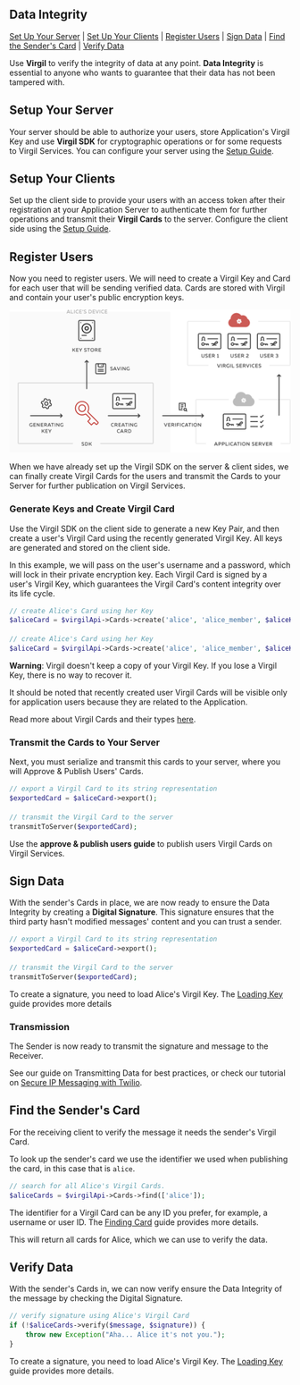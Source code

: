 ## Data Integrity

[Set Up Your Server](#head1) | [Set Up Your Clients](#head2) | [Register Users](#head3) | [Sign Data](#head4) | [Find the Sender's Card](#head5) | [Verify Data](#head6)

Use **Virgil** to verify the integrity of data at any point. **Data Integrity** is essential to anyone who wants to guarantee that their data has not been tampered with.


<!-- ![Virgil Signature Intro](/img/Signature_introduction.png "Data integrity") -->

## <a name="head1"></a> Setup Your Server
Your server should be able to authorize your users, store Application's Virgil Key and use **Virgil SDK** for cryptographic operations or for some requests to Virgil Services. You can configure your server using the [Setup Guide](/documentation/guides/configuration/server-configuration.md).


## <a name="head2"></a> Setup Your Clients
Set up the client side to provide your users with an access token after their registration at your Application Server to authenticate them for further operations and transmit their **Virgil Cards** to the server. Configure the client side using the [Setup Guide](/documentation/guides/configuration/client-configuration.md).


## <a name="head3"></a> Register Users
Now you need to register users. We will need to create a Virgil Key and Card for each user that will be sending verified data. Cards are stored with Virgil and contain your user's public encryption keys.

![Virgil Card](/documentation/img/Card_introduct.png "Create Virgil Card")

When we have already set up the Virgil SDK on the server & client sides, we can finally create Virgil Cards for the users and transmit the Cards to your Server for further publication on Virgil Services.


### Generate Keys and Create Virgil Card
Use the Virgil SDK on the client side to generate a new Key Pair, and then create a user's Virgil Card using the recently generated Virgil Key. All keys are generated and stored on the client side.

In this example, we will pass on the user's username and a password, which will lock in their private encryption key. Each Virgil Card is signed by a user's Virgil Key, which guarantees the Virgil Card's content integrity over its life cycle.

```php
// create Alice's Card using her Key
$aliceCard = $virgilApi->Cards->create('alice', 'alice_member', $aliceKey);

// create Alice's Card using her Key
$aliceCard = $virgilApi->Cards->create('alice', 'alice_member', $aliceKey);
```


**Warning**: Virgil doesn't keep a copy of your Virgil Key. If you lose a Virgil Key, there is no way to recover it.

It should be noted that recently created user Virgil Cards will be visible only for application users because they are related to the Application.

Read more about Virgil Cards and their types [here](/documentation/guides/virgil-card/creating-card.md).


### Transmit the Cards to Your Server

Next, you must serialize and transmit this cards to your server, where you will Approve & Publish Users' Cards.

```php
// export a Virgil Card to its string representation
$exportedCard = $aliceCard->export();

// transmit the Virgil Card to the server
transmitToServer($exportedCard);
```

Use the **approve & publish users guide** to publish users Virgil Cards on Virgil Services.

## <a name="head4"></a> Sign Data

With the sender's Cards in place, we are now ready to ensure the Data Integrity by creating a **Digital Signature**. This signature ensures that the third party hasn't modified messages' content and you can trust a sender.

```php
// export a Virgil Card to its string representation
$exportedCard = $aliceCard->export();

// transmit the Virgil Card to the server
transmitToServer($exportedCard);
```

To create a signature, you need to load Alice's Virgil Key. The [Loading Key](/documentation/guides/virgil-key/loading-key.md) guide provides more details

### Transmission

The Sender is now ready to transmit the signature and message to the Receiver.

See our guide on Transmitting Data for best practices, or check our tutorial on [Secure IP Messaging with Twilio](https://github.com/VirgilSecurity/virgil-demo-twilio).


## Find <a name="head5"></a> the Sender's Card

For the receiving client to verify the message it needs the sender's Virgil Card.

To look up the sender's card we use the identifier we used when publishing the card, in this case that is `alice`.

```php
// search for all Alice's Virgil Cards.
$aliceCards = $virgilApi->Cards->find(['alice']);
```

The identifier for a Virgil Card can be any ID you prefer, for example, a username or user ID. The [Finding Card](/documentation/guides/virgil-card/finding-card.md) guide provides more details.

This will return all cards for Alice, which we can use to verify the data.


## <a name="head6"></a> Verify Data

With the sender's Cards in, we can now verify ensure the Data Integrity of the message by checking the Digital Signature.

```php
// verify signature using Alice's Virgil Card
if (!$aliceCards->verify($message, $signature)) {
    throw new Exception("Aha... Alice it's not you.");
}
```

To create a signature, you need to load Alice's Virgil Key. The [Loading Key](/documentation/guides/virgil-key/loading-key.md) guide provides more details.
